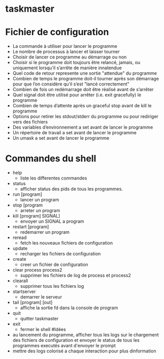 # taskmaster
# Fichier de configuration
- La commande à utiliser pour lancer le programme
- Le nombre de processus à lancer et laisser tourner
- Choisir de lancer ce programme au démarrage ou non
- Choisir si le programme doit toujours être relancé, jamais, ou uniquement lorsqu’il
s’arrête de manière innatendue
- Quel code de retour represente une sortie "attendue" du programme
- Combien de temps le programme doit-il tourner après son démarrage pour que
l’on considère qu’il s’est "lancé correctement"
- Combien de fois un redémarrage doit être réalisé avant de s’arrêter
- Quel signal doit être utilisé pour arrêter (i.e. exit gracefully) le programme
- Combien de temps d’attente après un graceful stop avant de kill le programme
- Options pour retirer les stdout/stderr du programme ou pour rediriger vers des
fichiers
- Des variables d’environnement a set avant de lancer le programme
- Un répertoire de travail a set avant de lancer le programme
- Un umask a set avant de lancer le programme
# Commandes du shell
- help
	- liste les differentes commandes
- status
	- afficher status des pids de tous les programmes.
- run [program]
	- lancer un program
- stop [program
	- arreter un program
- kill [program] SIGNAL]
	- envoyer un SIGNAL a program
- restart [program]
	- redemarrer un program
- reread
	- fetch les nouveaux fichiers de configuration
- update
	- recharger les fichiers de configuration
- create
	- creer un fichier de configuration
- clear process process2
	- supprimer les fichiers de log de process et process2
- clearall
	- supprimer tous les fichiers log
- startserver
	- demarrer le serveur
- tail [program] [out]
	- affiche la sortie fd dans la console de program
- quit
	- quitter taskmaster
- exit
	- fermer le shell
#Idées
- au lancement du programme, afficher tous les logs sur le chargement des fichiers de configuration et envoyer le status de tous les programmes executés avant d'envoyer le prompt
- mettre des logs colorisé a chaque interaction pour plus dinformation
